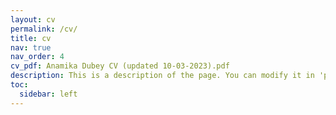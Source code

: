 ```yaml
---
layout: cv
permalink: /cv/
title: cv
nav: true
nav_order: 4
cv_pdf: Anamika Dubey CV (updated 10-03-2023).pdf
description: This is a description of the page. You can modify it in 'pages/_cv.md'. You can also change or remove the top pdf download button.
toc:
  sidebar: left
---
```

